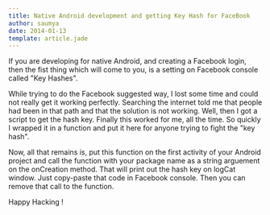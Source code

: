 ```yaml
---
title: Native Android development and getting Key Hash for FaceBook
author: saumya
date: 2014-01-13
template: article.jade
---
```



If you are developing for native Android, and creating a Facebook login, then the fist thing which will come to you, is a setting on Facebook console called "Key Hashes".

<span class="more">

While trying to do the Facebook suggested way, I lost some time and could not really get it working perfectly. Searching the internet told me that people had been in that path and that the solution is not working. Well, then I got a script to get the hash key. Finally this worked for me, all the time. So quickly I wrapped it in a function and put it here for anyone trying to fight the "key hash".    

<script src="https://gist.github.com/saumya/8399013.js"></script>    

Now, all that remains is, put this function on the first activity of your Android project and call the function with your package name as a string arguement on the onCreation method. That will print out the hash key on logCat window. Just copy-paste that code in Facebook console. Then you can remove that call to the function.    

Happy Hacking ! 


